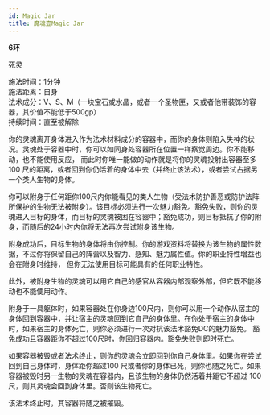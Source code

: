 ```yaml
---
id: Magic Jar
title: 魔魂壶Magic Jar
---
```


**6环**

死灵

施法时间：1分钟  
施法距离：自身  
法术成分：V、S、M（一块宝石或水晶，或者一个圣物匣，又或者他带装饰的容器，其价值不能低于500gp）  
持续时间：直至被解除  


你的灵魂离开身体进入作为法术材料成分的容器中，而你的身体则陷入失神的状况。灵魂处于容器中时，你可以如同身处容器所在位置一样察觉周边。你不能移动，也不能使用反应，
而此时你唯一能做的动作就是将你的灵魂投射出容器至多100
尺的距离，或者回到你仍活着的身体中去（并终止该法术），或者尝试占据另一个类人生物的身体。


你可以附身于任何距你100尺内你能看见的类人生物（受法术防护善恶或防护法阵所保护的生物无法被附身）。该目标必须进行一次魅力豁免。豁免失败，则你的灵魂进入目标的身体，而目标的灵魂被困在容器中；豁免成功，则目标抵抗了你的附身，而随后的24小时内你将无法再次尝试附身该生物。


附身成功后，目标生物的身体将由你控制。你的游戏资料将替换为该生物的属性数据，不过你将保留自己的阵营以及智力、感知、魅力属性值。你的职业特性增益也会在附身时维持，
但你无法使用目标可能具有的任何职业特性。


此外，被附身生物的灵魂可以用它自己的感官从容器内部观察外部，但它既不能移动也不能使用动作。


附身于一具躯体时，如果容器处在你身边100尺内，则你可以用一个动作从宿主的身体回到容器中，并让宿主的灵魂回到它自己的身体里。在你处于宿主的身体中时，如果宿主的身体死亡，则你必须进行一次对抗该法术豁免DC的魅力豁免。
豁免成功且容器距你不超过100尺时，你回归容器内。豁免失败则即时死亡。


如果容器被毁或者法术终止，则你的灵魂会立即回到你自己身体里。如果你在尝试回到自己身体时，身体距你超过100
尺或者你的身体已死，则你也随之死亡。如果容器被毁时另一生物的灵魂在容器内，且该生物的身体仍然活着并距它不超过
100尺，则其灵魂会回到身体里。否则该生物死亡。


该法术终止时，其容器将随之被摧毁。
